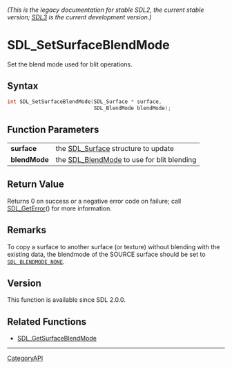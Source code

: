 ###### (This is the legacy documentation for stable SDL2, the current stable version; [SDL3](https://wiki.libsdl.org/SDL3/) is the current development version.)
# SDL_SetSurfaceBlendMode

Set the blend mode used for blit operations.

## Syntax

```c
int SDL_SetSurfaceBlendMode(SDL_Surface * surface,
                            SDL_BlendMode blendMode);

```

## Function Parameters

|                   |                                                             |
| ----------------- | ----------------------------------------------------------- |
| **surface**       | the [SDL_Surface](SDL_Surface) structure to update          |
| **blendMode**     | the [SDL_BlendMode](SDL_BlendMode) to use for blit blending |

## Return Value

Returns 0 on success or a negative error code on failure; call
[SDL_GetError](SDL_GetError)() for more information.

## Remarks

To copy a surface to another surface (or texture) without blending with the
existing data, the blendmode of the SOURCE surface should be set to
[`SDL_BLENDMODE_NONE`](SDL_BLENDMODE_NONE).

## Version

This function is available since SDL 2.0.0.

## Related Functions

* [SDL_GetSurfaceBlendMode](SDL_GetSurfaceBlendMode)

----
[CategoryAPI](CategoryAPI)

